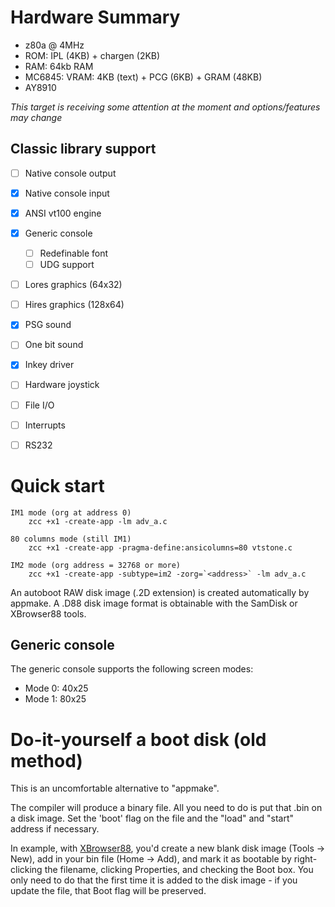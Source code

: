 # Hardware Summary

* z80a @ 4MHz
* ROM: IPL (4KB) + chargen (2KB)
* RAM: 64kb RAM
* MC6845: VRAM: 4KB (text) + PCG (6KB) + GRAM (48KB)
* AY8910

_This target is receiving some attention at the moment and options/features may change_

## Classic library support

* [ ] Native console output
* [x] Native console input
* [x] ANSI vt100 engine
* [x] Generic console
    * [ ] Redefinable font 
    * [ ] UDG support
* [ ] Lores graphics (64x32)
* [ ] Hires graphics (128x64)
* [x] PSG sound
* [ ] One bit sound
* [x] Inkey driver
* [ ] Hardware joystick
* [ ] File I/O
* [ ] Interrupts
* [ ] RS232


# Quick start

    IM1 mode (org at address 0)
        zcc +x1 -create-app -lm adv_a.c

    80 columns mode (still IM1)
        zcc +x1 -create-app -pragma-define:ansicolumns=80 vtstone.c

    IM2 mode (org address = 32768 or more)
        zcc +x1 -create-app -subtype=im2 -zorg=`<address>` -lm adv_a.c


An autoboot RAW disk image (.2D extension) is created automatically by appmake.
A .D88 disk image format is obtainable with the SamDisk or XBrowser88 tools.


## Generic console

The generic console supports the following screen modes:

* Mode 0: 40x25
* Mode 1: 80x25

# Do-it-yourself a boot disk (old method)

This is an uncomfortable alternative to "appmake".

The compiler will produce a binary file.
All you need to do is put that .bin on a disk image. 
Set the 'boot' flag on the file and the "load" and "start" address if necessary.


In example, with [XBrowser88](http://www.z88dk.org/tools/x1), you'd create a 
new blank disk image (Tools -> New), add in your bin file (Home -> Add), 
and mark it as bootable by right-clicking the filename, clicking 
Properties, and checking the Boot box. You only need to do that the 
first time it is added to the disk image - if you update the file, that 
Boot flag will be preserved.